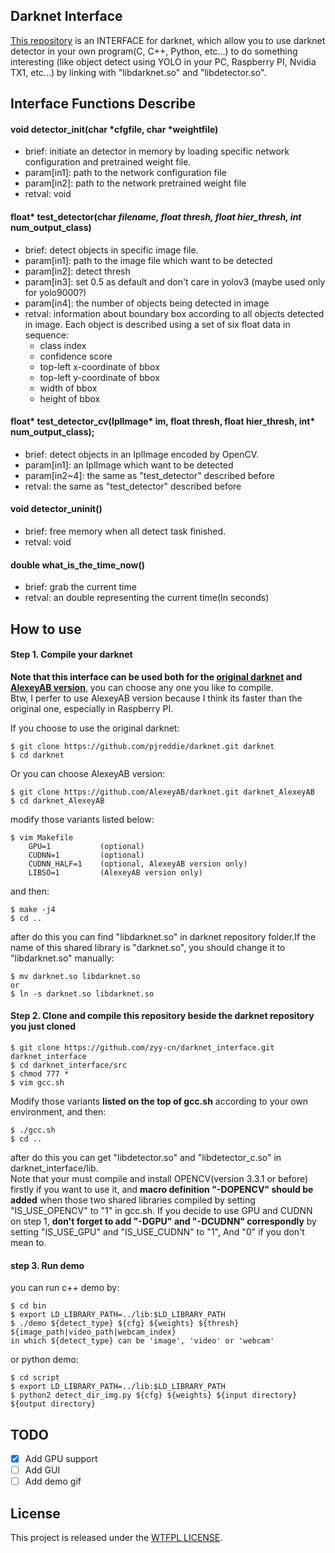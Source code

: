 ## Darknet Interface

[This repository](https://github.com/zyy-cn/darknet_interface) is an INTERFACE for darknet, which allow you to use darknet detector in your own program(C, C++, Python, etc...) to do something interesting (like object detect using YOLO in your PC, Raspberry PI, Nvidia TX1, etc...) by linking with "libdarknet.so" and "libdetector.so".

## Interface Functions Describe
#### void detector_init(char *cfgfile, char *weightfile)
- brief:        initiate an detector in memory by loading specific network configuration and pretrained weight file.
- param[in1]:   path to the network configuration file
- param[in2]:   path to the network pretrained weight file
- retval:       void

#### float* test_detector(char *filename, float thresh, float hier_thresh, int* num_output_class)
- brief:        detect objects in specific image file.
- param[in1]:   path to the image file which want to be detected
- param[in2]:   detect thresh
- param[in3]:   set 0.5 as default and don't care in yolov3 (maybe used only for yolo9000?)
- param[in4]:   the number of objects being detected in image
- retval:       information about boundary box according to all objects detected in image. Each object is described using a set of six float data in sequence:
    - class index
    - confidence score
    - top-left x-coordinate of bbox
    - top-left y-coordinate of bbox
    - width of bbox
    - height of bbox

#### float* test_detector_cv(IplImage* im, float thresh, float hier_thresh, int* num_output_class);
- brief:        detect objects in an IplImage encoded by OpenCV.
- param[in1]:   an IplImage which want to be detected
- param[in2~4]: the same as "test_detector" described before
- retval:       the same as "test_detector" described before

#### void detector_uninit()
- brief:        free memory when all detect task finished.
- retval:       void

#### double what_is_the_time_now()
- brief:        grab the current time
- retval:       an double representing the current time(In seconds)

## How to use
#### Step 1. Compile your darknet
**Note that this interface can be used both for the [original darknet](https://github.com/pjreddie/darknet) and [AlexeyAB version](https://github.com/AlexeyAB/darknet)**, you can choose any one you like to compile.  
Btw, I perfer to use AlexeyAB version because I think its faster than the original one, especially in Raspberry PI.  

If you choose to use the original darknet:
```
$ git clone https://github.com/pjreddie/darknet.git darknet
$ cd darknet
```
Or you can choose AlexeyAB version:
```
$ git clone https://github.com/AlexeyAB/darknet.git darknet_AlexeyAB
$ cd darknet_AlexeyAB
```
modify those variants listed below:
```
$ vim Makefile
    GPU=1           (optional)
    CUDNN=1         (optional)
    CUDNN_HALF=1    (optional, AlexeyAB version only)
    LIBSO=1         (AlexeyAB version only)
```
and then:
```
$ make -j4
$ cd ..
```
after do this you can find "libdarknet.so" in darknet repository folder.If the name of this shared library is "darknet.so", you should change it to "libdarknet.so" manually:
```
$ mv darknet.so libdarknet.so
or
$ ln -s darknet.so libdarknet.so
```

#### Step 2. Clone and compile this repository beside the darknet repository you just cloned
```
$ git clone https://github.com/zyy-cn/darknet_interface.git darknet_interface
$ cd darknet_interface/src
$ chmod 777 *
$ vim gcc.sh
```
Modify those variants **listed on the top of gcc.sh** according to your own environment, and then:
```
$ ./gcc.sh
$ cd ..
```
after do this you can get "libdetector.so" and "libdetector_c.so" in darknet_interface/lib.   
Note that your must compile and install OPENCV(version 3.3.1 or before) firstly if you want to use it, and **macro definition "-DOPENCV" should be added** when those two shared libraries compiled by setting "IS_USE_OPENCV" to "1" in gcc.sh. If you decide to use GPU and CUDNN on step 1, **don't forget to add "-DGPU" and "-DCUDNN" correspondly** by setting "IS_USE_GPU" and "IS_USE_CUDNN" to "1", And "0" if you don't mean to.

#### step 3. Run demo
you can run c++ demo by:
```
$ cd bin
$ export LD_LIBRARY_PATH=../lib:$LD_LIBRARY_PATH
$ ./demo ${detect_type} ${cfg} ${weights} ${thresh} ${image_path|video_path|webcam_index}
in which ${detect_type} can be 'image', 'video' or 'webcam'
```
or python demo:
```
$ cd script
$ export LD_LIBRARY_PATH=../lib:$LD_LIBRARY_PATH
$ python2 detect_dir_img.py ${cfg} ${weights} ${input directory} ${output directory}
```

## TODO
- [x] Add GPU support
- [ ] Add GUI
- [ ] Add demo gif

## License
This project is released under the [WTFPL LICENSE](http://www.wtfpl.net/).
